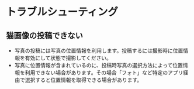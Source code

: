 # トラブルシューティング

## 猫画像の投稿できない
- 写真の投稿には写真の位置情報を利用します。投稿するには撮影時に位置情報を有効にして状態で撮影してください。
- 写真に位置情報が含まれているのに、投稿時写真の選択方法によって位置情報を利用できない場合があります。その場合「フォト」など特定のアプリ経由で選択すると位置情報を取得できる場合があります。
